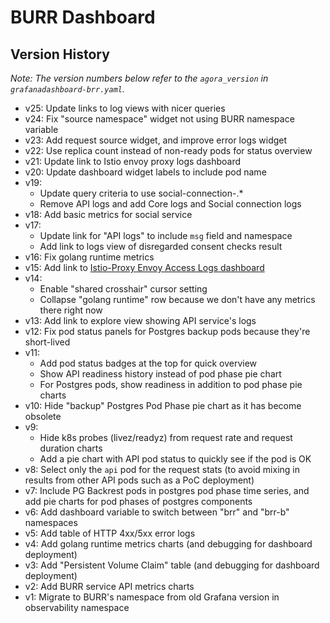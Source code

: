 # BURR Dashboard

## Version History

_Note: The version numbers below refer to the `agora_version` in `grafanadashboard-brr.yaml`._

* v25: Update links to log views with nicer queries
* v24: Fix "source namespace" widget not using BURR namespace variable
* v23: Add request source widget, and improve error logs widget
* v22: Use replica count instead of non-ready pods for status overview
* v21: Update link to Istio envoy proxy logs dashboard
* v20: Update dashboard widget labels to include pod name
* v19:
  * Update query criteria to use social-connection-.*
  * Remove API logs and add Core logs and Social connection logs
* v18: Add basic metrics for social service
* v17:
  * Update link for "API logs" to include `msg` field and namespace
  * Add link to logs view of disregarded consent checks result
* v16: Fix golang runtime metrics
* v15: Add link
  to [Istio-Proxy Envoy Access Logs dashboard](https://observability.cityos-dev.woven-planet.tech/grafana/d/3gsSiy-4z/istio-proxy-envoy-access-logs?orgId=1)
* v14:
  * Enable "shared crosshair" cursor setting
  * Collapse "golang runtime" row because we don't have any metrics there right now
* v13: Add link to explore view showing API service's logs
* v12: Fix pod status panels for Postgres backup pods because they're short-lived
* v11:
  * Add pod status badges at the top for quick overview
  * Show API readiness history instead of pod phase pie chart
  * For Postgres pods, show readiness in addition to pod phase pie charts
* v10: Hide "backup" Postgres Pod Phase pie chart as it has become obsolete
* v9:
  * Hide k8s probes (livez/readyz) from request rate and request duration charts
  * Add a pie chart with API pod status to quickly see if the pod is OK
* v8: Select only the `api` pod for the request stats (to avoid mixing in results
  from other API pods such as a PoC deployment)
* v7: Include PG Backrest pods in postgres pod phase time series, and add pie charts
  for pod phases of postgres components
* v6: Add dashboard variable to switch between "brr" and "brr-b" namespaces
* v5: Add table of HTTP 4xx/5xx error logs
* v4: Add golang runtime metrics charts (and debugging for dashboard deployment)
* v3: Add "Persistent Volume Claim" table (and debugging for dashboard deployment)
* v2: Add BURR service API metrics charts
* v1: Migrate to BURR's namespace from old Grafana version in observability namespace

